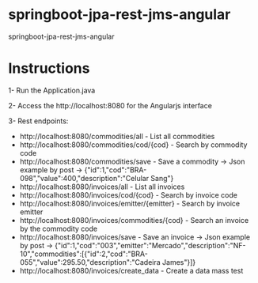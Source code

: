 # springboot-jpa-rest-jms-angular
springboot-jpa-rest-jms-angular

# Instructions 
1- Run the Application.java

2- Access the http://localhost:8080 for the Angularjs interface

3- Rest endpoints:
   * http://localhost:8080/commodities/all - List all commodities
   * http://localhost:8080/commodities/cod/{cod} - Search by commodity code
   * http://localhost:8080/commodities/save - Save a commodity
      -> Json example by post -> {"id":1,"cod":"BRA-098","value":400,"description":"Celular Sang"}
   * http://localhost:8080/invoices/all - List all invoices
   * http://localhost:8080/invoices/cod/{cod} - Search by invoice code
   * http://localhost:8080/invoices/emitter/{emitter} - Search by invoice emitter
   * http://localhost:8080/invoices/commodities/{cod} - Search an invoice by the commodity code
   * http://localhost:8080/invoices/save - Save an invoice
      -> Json example by post -> {"id":1,"cod":"003","emitter":"Mercado","description":"NF-10","commodities":[{"id":2,"cod":"BRA-055","value":295.50,"description":"Cadeira James"}]}
   * http://localhost:8080/invoices/create_data - Create a data mass test
   
